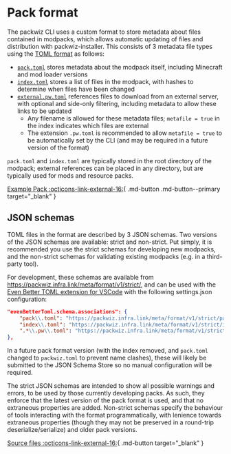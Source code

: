 # Pack format

The packwiz CLI uses a custom format to store metadata about files contained in modpacks, which allows automatic updating of files and distribution with packwiz-installer. This consists of 3 metadata file types using the [TOML format](https://toml.io/en/) as follows:

- [`pack.toml`](pack-toml.md) stores metadata about the modpack itself, including Minecraft and mod loader versions
- [`index.toml`](index-toml.md) stores a list of files in the modpack, with hashes to determine when files have been changed
- [`external.pw.toml`](mod-toml.md) references files to download from an external server, with optional and side-only filtering, including metadata to allow these links to be updated
	- Any filename is allowed for these metadata files; `metafile = true` in the index indicates which files are external
	- The extension `.pw.toml` is recommended to allow `metafile = true` to be automatically set by the CLI (and may be required in a future version of the format)

`pack.toml` and `index.toml` are typically stored in the root directory of the modpack; external references can be placed in any directory, but are typically used for mods and resource packs.

[Example Pack :octicons-link-external-16:](https://github.com/packwiz/packwiz-example-pack){ .md-button .md-button--primary target="_blank" }

## JSON schemas
TOML files in the format are described by 3 JSON schemas. Two versions of the JSON schemas are available: strict and non-strict. Put simply, it is recommended you use the strict schemas for developing new modpacks, and the non-strict schemas for validating existing modpacks (e.g. in a third-party tool).

For development, these schemas are available from https://packwiz.infra.link/meta/format/v1/strict/, and can be used with the [Even Better TOML extension for VSCode](https://marketplace.visualstudio.com/items?itemName=tamasfe.even-better-toml) with the following settings.json configuration:

```json
"evenBetterToml.schema.associations": {
	"pack\\.toml": "https://packwiz.infra.link/meta/format/v1/strict/pack.json",
	"index\\.toml": "https://packwiz.infra.link/meta/format/v1/strict/index.json",
	".*\\.pw\\.toml": "https://packwiz.infra.link/meta/format/v1/strict/mod.json",
},
```

In a future pack format version (with the index removed, and `pack.toml` changed to `packwiz.toml` to prevent name clashes), these will likely be submitted to the JSON Schema Store so no manual configuration will be required.

The strict JSON schemas are intended to show all possible warnings and errors, to be used by those currently developing packs. As such, they enforce that the latest version of the pack format is used, and that no extraneous properties are added. Non-strict schemas specify the behaviour of tools interacting with the format programmatically, with lenience towards extraneous properties (though they may not be preserved in a round-trip deserialize/serialize) and older pack versions.

[Source files :octicons-link-external-16:](https://github.com/packwiz/packwiz-spec){ .md-button target="_blank" }
